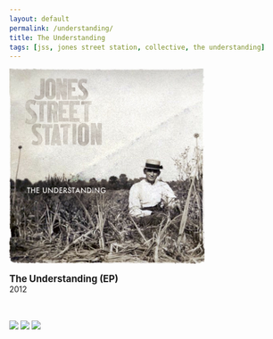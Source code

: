 ```yaml
---
layout: default
permalink: /understanding/
title: The Understanding
tags: [jss, jones street station, collective, the understanding]
---
```

<div class="albumpage">
		<img class="albumpage" src="/images/theunderstanding.jpeg" width=350>
		<p><b><big>The Understanding (EP)</big></b>
		<br>2012</p>
		<br><br>
		<img src="/images/itunes.jpg" width=50>
		<img src="/images/spotify.png" width=50>
		<img src="/images/gplay.jpg" width=50>
</div>


